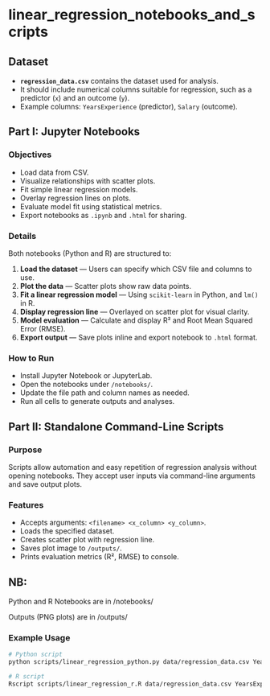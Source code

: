 # linear_regression_notebooks_and_scripts

## Dataset

- **`regression_data.csv`** contains the dataset used for analysis.  
- It should include numerical columns suitable for regression, such as a predictor (`x`) and an outcome (`y`).  
- Example columns: `YearsExperience` (predictor), `Salary` (outcome).

## Part I: Jupyter Notebooks

### Objectives

- Load data from CSV.
- Visualize relationships with scatter plots.
- Fit simple linear regression models.
- Overlay regression lines on plots.
- Evaluate model fit using statistical metrics.
- Export notebooks as `.ipynb` and `.html` for sharing.

### Details

Both notebooks (Python and R) are structured to:

1. **Load the dataset** — Users can specify which CSV file and columns to use.
2. **Plot the data** — Scatter plots show raw data points.
3. **Fit a linear regression model** — Using `scikit-learn` in Python, and `lm()` in R.
4. **Display regression line** — Overlayed on scatter plot for visual clarity.
5. **Model evaluation** — Calculate and display R² and Root Mean Squared Error (RMSE).
6. **Export output** — Save plots inline and export notebook to `.html` format.

### How to Run

- Install Jupyter Notebook or JupyterLab.
- Open the notebooks under `/notebooks/`.
- Update the file path and column names as needed.
- Run all cells to generate outputs and analyses.

## Part II: Standalone Command-Line Scripts

### Purpose

Scripts allow automation and easy repetition of regression analysis without opening notebooks. They accept user inputs via command-line arguments and save output plots.

### Features

- Accepts arguments: `<filename> <x_column> <y_column>`.
- Loads the specified dataset.
- Creates scatter plot with regression line.
- Saves plot image to `/outputs/`.
- Prints evaluation metrics (R², RMSE) to console.

## NB:
Python and R Notebooks are in /notebooks/

Outputs (PNG plots) are in /outputs/

### Example Usage

```bash
# Python script
python scripts/linear_regression_python.py data/regression_data.csv YearsExperience Salary

# R script
Rscript scripts/linear_regression_r.R data/regression_data.csv YearsExperience Salary
